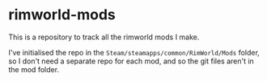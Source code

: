 # rimworld-mods

This is a repository to track all the rimworld mods I make.

I've initialised the repo in the `Steam/steamapps/common/RimWorld/Mods` folder, so I don't need a separate repo for each mod, and so the git files aren't in the mod folder.

